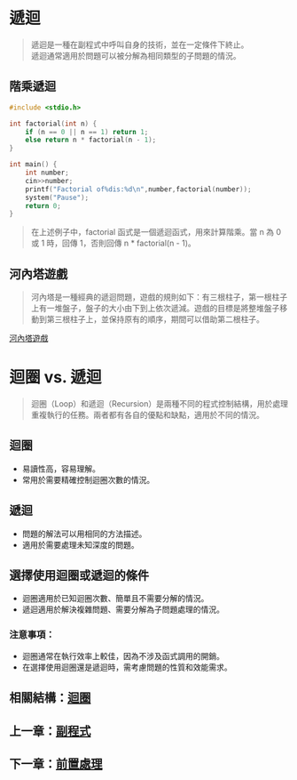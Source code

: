 # 遞迴

> 遞迴是一種在副程式中呼叫自身的技術，並在一定條件下終止。  
> 遞迴通常適用於問題可以被分解為相同類型的子問題的情況。

## 階乘遞迴

```c
#include <stdio.h>

int factorial(int n) {
    if (n == 0 || n == 1) return 1;
    else return n * factorial(n - 1);
}

int main() {
    int number;
    cin>>number;
    printf("Factorial of%dis:%d\n",number,factorial(number));
    system("Pause");
    return 0;
}
```
> 在上述例子中，factorial 函式是一個遞迴函式，用來計算階乘。當 n 為 0 或 1 時，回傳 1，否則回傳 n * factorial(n - 1)。

## 河內塔遊戲

> 河內塔是一種經典的遞迴問題，遊戲的規則如下：有三根柱子，第一根柱子上有一堆盤子，盤子的大小由下到上依次遞減。遊戲的目標是將整堆盤子移動到第三根柱子上，並保持原有的順序，期間可以借助第二根柱子。

[河內塔遊戲](https://www.novelgames.com/zh-HK/tower/)

# 迴圈 vs. 遞迴

> 迴圈（Loop）和遞迴（Recursion）是兩種不同的程式控制結構，用於處理重複執行的任務。兩者都有各自的優點和缺點，適用於不同的情況。

## 迴圈
- 易讀性高，容易理解。
- 常用於需要精確控制迴圈次數的情況。

## 遞迴
- 問題的解法可以用相同的方法描述。
- 適用於需要處理未知深度的問題。

## 選擇使用迴圈或遞迴的條件
- 迴圈適用於已知迴圈次數、簡單且不需要分解的情況。
- 遞迴適用於解決複雜問題、需要分解為子問題處理的情況。

### 注意事項：
- 迴圈通常在執行效率上較佳，因為不涉及函式調用的開銷。
- 在選擇使用迴圈還是遞迴時，需考慮問題的性質和效能需求。

## 相關結構：[迴圈](https://github.com/xixa3333/C-Textbook/blob/main/%E8%BF%B4%E5%9C%88.md)
## 上一章：[副程式](https://github.com/xixa3333/C-Textbook/blob/main/%E5%89%AF%E7%A8%8B%E5%BC%8F.md)
## 下一章：[前置處理](https://github.com/xixa3333/C-Textbook/blob/main/%E5%89%8D%E7%BD%AE%E8%99%95%E7%90%86.md)
